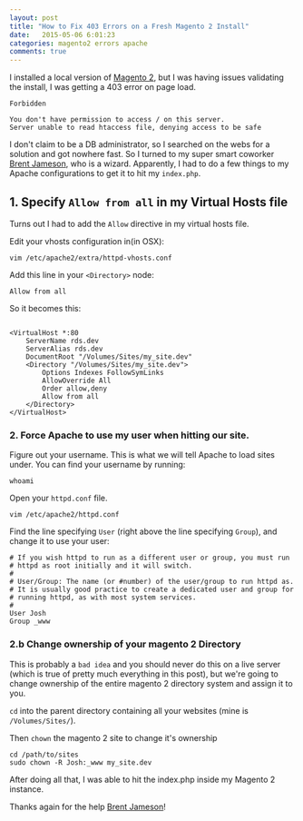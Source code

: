 ```yaml
---
layout: post
title: "How to Fix 403 Errors on a Fresh Magento 2 Install"
date:   2015-05-06 6:01:23
categories: magento2 errors apache
comments: true
---
```

I installed a local version of [Magento 2](https://github.com/magento/magento2), but I was having issues validating the install, I was getting a 403 error on page load.

```console
Forbidden

You don't have permission to access / on this server.
Server unable to read htaccess file, denying access to be safe
```


I don't claim to be a DB administrator, so I searched on the webs for a solution and got nowhere fast. So I turned to my super smart coworker [Brent Jameson](http://www.jamesonnetworks.com/), who is a wizard. Apparently, I had to do a few things to my Apache configurations to get it to hit my `index.php`.

## 1. Specify `Allow from all` in my Virtual Hosts file
Turns out I had to add the `Allow` directive in my virtual hosts file.

Edit your vhosts configuration in(in OSX):

```console
vim /etc/apache2/extra/httpd-vhosts.conf
```

Add this line in your `<Directory>` node:

```console
Allow from all
```

So it becomes this:

```console

<VirtualHost *:80
    ServerName rds.dev
    ServerAlias rds.dev
    DocumentRoot "/Volumes/Sites/my_site.dev"
    <Directory "/Volumes/Sites/my_site.dev">
        Options Indexes FollowSymLinks
        AllowOverride All
        Order allow,deny
        Allow from all
    </Directory>
</VirtualHost>
```

### 2. Force Apache to use my user when hitting our site.
Figure out your username. This is what we will tell Apache to load sites under. You can find your username by running:

```console
whoami
```

Open your `httpd.conf` file.

```console
vim /etc/apache2/httpd.conf
```

Find the line specifying `User` (right above the line specifying `Group`), and change it to use your user:

```console
# If you wish httpd to run as a different user or group, you must run
# httpd as root initially and it will switch.
#
# User/Group: The name (or #number) of the user/group to run httpd as.
# It is usually good practice to create a dedicated user and group for
# running httpd, as with most system services.
#
User Josh
Group _www
```

### 2.b Change ownership of your magento 2 Directory
This is probably a `bad idea` and you should never do this on a live server (which is true of pretty much everything in this post), but we're going to change ownership of the entire magento 2 directory system and assign it to you.

`cd` into the parent directory containing all your websites (mine is `/Volumes/Sites/`).


Then `chown` the magento 2 site to change it's ownership


```Shell
cd /path/to/sites
sudo chown -R Josh:_www my_site.dev
```

After doing all that, I was able to hit the index.php inside my Magento 2 instance.

Thanks again for the help [Brent Jameson](http://www.jamesonnetworks.com/)!